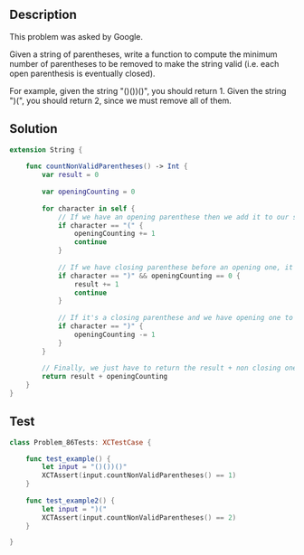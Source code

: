 ## Description

This problem was asked by Google.

Given a string of parentheses, write a function to compute the minimum number of parentheses to be removed to make the string valid (i.e. each open parenthesis is eventually closed).

For example, given the string "()())()", you should return 1. Given the string ")(", you should return 2, since we must remove all of them.

## Solution

```swift
extension String {
    
    func countNonValidParentheses() -> Int {
        var result = 0
        
        var openingCounting = 0
        
        for character in self {
            // If we have an opening parenthese then we add it to our stack
            if character == "(" {
                openingCounting += 1
                continue
            }
            
            // If we have closing parenthese before an opening one, it should be removed
            if character == ")" && openingCounting == 0 {
                result += 1
                continue
            }
            
            // If it's a closing parenthese and we have opening one to match with invalidate them
            if character == ")" {
                openingCounting -= 1
            }
        }
        
        // Finally, we just have to return the result + non closing ones
        return result + openingCounting
    }
}
```

## Test

```swift
class Problem_86Tests: XCTestCase {

    func test_example() {
        let input = "()())()"
        XCTAssert(input.countNonValidParentheses() == 1)
    }
    
    func test_example2() {
        let input = ")("
        XCTAssert(input.countNonValidParentheses() == 2)
    }

}
```